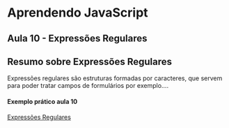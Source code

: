 Aprendendo JavaScript
===================
Aula 10 - Expressões Regulares
----------


Resumo sobre Expressões Regulares
-------------

Expressões regulares são estruturas formadas por caracteres, que servem para poder tratar campos de formulários por exemplo....

#### Exemplo prático aula 10
[Expressões Regulares](https://codepen.io/JeffersonBraga/pen/NggVLb) 
